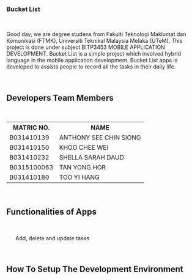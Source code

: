 <h3><b>Bucket List</b></h3>
</br>

<p>Good day, we are degree studens from Fakulti Teknologi Maklumat dan Komunikasi (FTMK), Universiti Teknikal Malaysia Melaka (UTeM).  This project is done under subject BITP3453 MOBILE APPLICATION DEVELOPMENT. Bucket List is a simple project which involved hybrid language in the mobile application development. Bucket List apps is developed to assists people to record all the tasks in their daily life.</p>

  </br><h2><b>Developers Team Members</b></h2>
  
  </br>

  <table>
  <tr>
  <th>MATRIC NO.</th>
  <th>NAME</th>
  </tr>
  <tr>
  <td>B031410139</td>
  <td>ANTHONY SEE CHIN SIONG</td>
  </tr>
  <tr>
  <td>B031410150</td>
  <td>KHOO CHEE WEI</td>
  </tr>
  <tr>
  <td>B031410232</td>
  <td>SHELLA SARAH DAUD</td>
  </tr>
  <tr>
  <td>B0315100063</td>
  <td>TAN YONG HOR</td>
  </tr>
  <tr>
  <td>B031410180</td>
  <td>TOO YI HANG</td>
  </tr>

  </table>
  
  
  
  </br>
  <h2><b>Functionalities of Apps</b></h2>
  </br>
  
  <p><ul>Add, delete and update tasks</ul></p>



  </br>
  <h2><b>How To Setup The Development Environment</b></h2>
  </br>
  
  <p></p>


